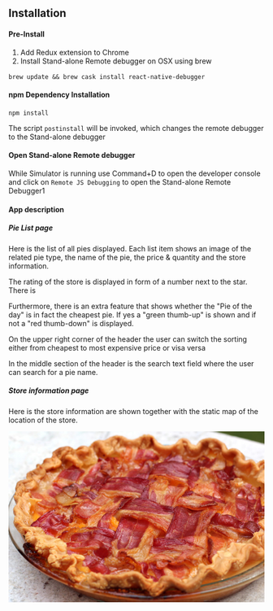 ## Installation

#### Pre-Install

1. Add Redux extension to Chrome
2. Install Stand-alone Remote debugger on OSX using brew

```
brew update && brew cask install react-native-debugger

```

#### npm Dependency Installation

```
npm install
```
The script `postinstall` will be invoked, which changes the remote debugger to the Stand-alone debugger

#### Open Stand-alone Remote debugger

 While Simulator is running use Command+D to open the developer console and click on `Remote JS Debugging` to open the Stand-alone Remote Debugger1

#### App description

##### Pie List page

Here is the list of all pies displayed. Each list item shows an image of the related pie type, the name of the pie, the price & quantity and the store information.

The rating of the store is displayed in form of a number next to the star. There is

Furthermore, there is an extra feature that shows whether the "Pie of the day" is in fact the cheapest pie. If yes a "green thumb-up" is shown and if not a "red thumb-down" is displayed.

On the upper right corner of the header the user can switch the sorting either from cheapest to most expensive price or visa versa

In the middle section of the header is the search text field where the user can search for a pie name.

##### Store information page

Here is the store information are shown together with the static map of the location of the store.

![alt text](https://github.com/dittmarconsulting/PieOfTheDay/blob/master/src/assets/images/beef-bacon.png)
